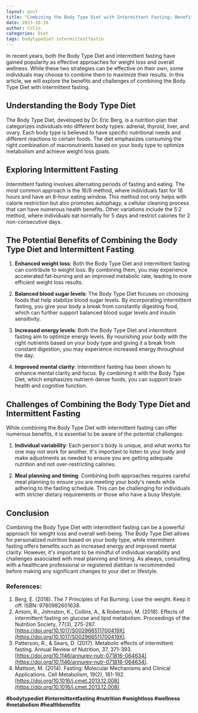```yaml
---
layout: post
title: "Combining the Body Type Diet with Intermittent Fasting: Benefits and Challenges"
date: 2023-10-26
author: Colin
categories: Diet
tags: bodytypediet intermittentfastin
---
```


In recent years, both the Body Type Diet and intermittent fasting have gained popularity as effective approaches for weight loss and overall wellness. While these two strategies can be effective on their own, some individuals may choose to combine them to maximize their results. In this article, we will explore the benefits and challenges of combining the Body Type Diet with intermittent fasting.

## Understanding the Body Type Diet

The Body Type Diet, developed by Dr. Eric Berg, is a nutrition plan that categorizes individuals into different body types: adrenal, thyroid, liver, and ovary. Each body type is believed to have specific nutritional needs and different reactions to certain foods. The diet emphasizes consuming the right combination of macronutrients based on your body type to optimize metabolism and achieve weight loss goals.

## Exploring Intermittent Fasting

Intermittent fasting involves alternating periods of fasting and eating. The most common approach is the 16/8 method, where individuals fast for 16 hours and have an 8-hour eating window. This method not only helps with calorie restriction but also promotes autophagy, a cellular cleaning process that can have numerous health benefits. Other variations include the 5:2 method, where individuals eat normally for 5 days and restrict calories for 2 non-consecutive days.

## The Potential Benefits of Combining the Body Type Diet and Intermittent Fasting

1. **Enhanced weight loss**: Both the Body Type Diet and intermittent fasting can contribute to weight loss. By combining them, you may experience accelerated fat-burning and an improved metabolic rate, leading to more efficient weight loss results.

2. **Balanced blood sugar levels**: The Body Type Diet focuses on choosing foods that help stabilize blood sugar levels. By incorporating intermittent fasting, you give your body a break from constantly digesting food, which can further support balanced blood sugar levels and insulin sensitivity.

3. **Increased energy levels**: Both the Body Type Diet and intermittent fasting aim to optimize energy levels. By nourishing your body with the right nutrients based on your body type and giving it a break from constant digestion, you may experience increased energy throughout the day.

4. **Improved mental clarity**: Intermittent fasting has been shown to enhance mental clarity and focus. By combining it with the Body Type Diet, which emphasizes nutrient-dense foods, you can support brain health and cognitive function.

## Challenges of Combining the Body Type Diet and Intermittent Fasting

While combining the Body Type Diet with intermittent fasting can offer numerous benefits, it is essential to be aware of the potential challenges:

1. **Individual variability**: Each person's body is unique, and what works for one may not work for another. It's important to listen to your body and make adjustments as needed to ensure you are getting adequate nutrition and not over-restricting calories.

2. **Meal planning and timing**: Combining both approaches requires careful meal planning to ensure you are meeting your body's needs while adhering to the fasting schedule. This can be challenging for individuals with stricter dietary requirements or those who have a busy lifestyle.

## Conclusion

Combining the Body Type Diet with intermittent fasting can be a powerful approach for weight loss and overall well-being. The Body Type Diet allows for personalized nutrition based on your body type, while intermittent fasting offers benefits such as increased energy and improved mental clarity. However, it's important to be mindful of individual variability and challenges associated with meal planning and timing. As always, consulting with a healthcare professional or registered dietitian is recommended before making any significant changes to your diet or lifestyle.

### References:

1. Berg, E. (2018). The 7 Principles of Fat Burning: Lose the weight. Keep it off. ISBN: 9780982601638.
2. Antoni, R., Johnston, K., Collins, A., & Robertson, M. (2018). Effects of intermittent fasting on glucose and lipid metabolism. Proceedings of the Nutrition Society, 77(3), 275-287. [https://doi.org/10.1017/S002966511700419X](https://doi.org/10.1017/S002966511700419X).
3. Patterson, R., & Sears, D. (2017). Metabolic effects of intermittent fasting. Annual Review of Nutrition, 37, 371-393. [https://doi.org/10.1146/annurev-nutr-071816-064634](https://doi.org/10.1146/annurev-nutr-071816-064634).
4. Mattson, M. (2014). Fasting: Molecular Mechanisms and Clinical Applications. Cell Metabolism, 19(2), 181-192. [https://doi.org/10.1016/j.cmet.2013.12.008](https://doi.org/10.1016/j.cmet.2013.12.008).

**#bodytypediet #intermittentfasting #nutrition #weightloss #wellness #metabolism #healthbenefits**